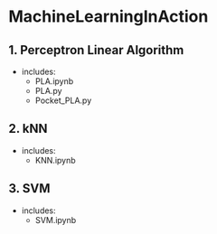 # MachineLearningInAction

## 1. Perceptron Linear Algorithm

- includes:
  - PLA.ipynb
  - PLA.py
  - Pocket_PLA.py

## 2. kNN

- includes:
  - KNN.ipynb

## 3. SVM

- includes:
  - SVM.ipynb
